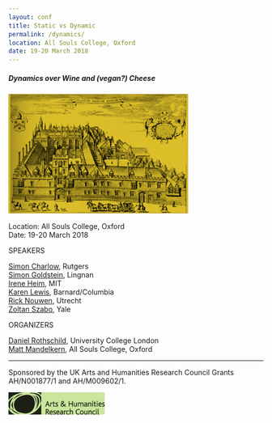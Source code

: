 ```yaml
---
layout: conf
title: Static vs Dynamic
permalink: /dynamics/
location: All Souls College, Oxford
date: 19-20 March 2018
---
```



##### Dynamics over Wine and (vegan?) Cheese



![ASC](/asc.jpeg)

Location: All Souls College, Oxford <br>
Date: 19-20 March 2018


<div class="title"> SPEAKERS </div>

[Simon Charlow](https://simoncharlow.com/), Rutgers <br>
[Simon Goldstein](http://simondgoldstein.com/), Lingnan <br>
[Irene Heim](http://linguistics.mit.edu/user/heim/), MIT <br>
[Karen Lewis](http://www.columbia.edu/~kl2663/), Barnard/Columbia <br>
[Rick Nouwen](http://ricknouwen.org/rwfn/), Utrecht    <br>
[Zoltan Szabo](http://campuspress.yale.edu/zoltanszabo/), Yale

<div class="title"> ORGANIZERS </div>

[Daniel Rothschild](http://danielrothschild.com/), University College London <br>
[Matt Mandelkern](http://users.ox.ac.uk/~sfop0776/), All Souls College, Oxford

---
<span class ="smaller">
Sponsored by the UK Arts and Humanities Research Council Grants AH/N001877/1 and AH/M009602/1.
</span>

![AHRC](/AHRClime.jpg)

